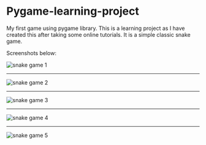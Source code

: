 # Pygame-learning-project
My first game using pygame library. This is a learning project as I have created this after taking some online tutorials. It is a simple classic snake game.

Screenshots below:

![snake game 1](https://user-images.githubusercontent.com/37743343/54802594-56695c80-4bff-11e9-950e-78411f47c8c0.JPG)

------------------------------------------------------------------------------------------------------------------------------------------

![snake game 2](https://user-images.githubusercontent.com/37743343/54802618-68e39600-4bff-11e9-879d-cca88cf13d45.JPG)

------------------------------------------------------------------------------------------------------------------------------------------

![snake game 3](https://user-images.githubusercontent.com/37743343/54802632-77ca4880-4bff-11e9-96ce-5251e108e24b.JPG)

------------------------------------------------------------------------------------------------------------------------------------------

![snake game 4](https://user-images.githubusercontent.com/37743343/54802652-8d3f7280-4bff-11e9-81bf-10cdbde5533f.JPG)

------------------------------------------------------------------------------------------------------------------------------------------

![snake game 5](https://user-images.githubusercontent.com/37743343/54802664-9b8d8e80-4bff-11e9-8bb8-5d53b2a079a4.JPG)

